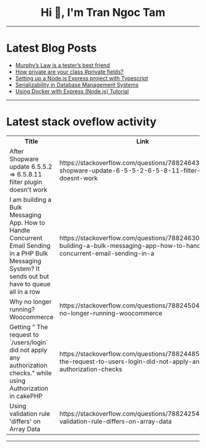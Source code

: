 <h1 align="center">Hi 👋, I'm Tran Ngoc Tam</h1>

---

# Latest Blog Posts 
<!-- BLOG-POST-LIST:START -->
- [Murphy’s Law is a tester’s best friend](https://dev.to/the_qa_corner/murphys-law-is-a-testers-best-friend-376n)
- [How private are your class #private fields?](https://dev.to/naugtur/how-private-are-your-class-private-fields-m8n)
- [Setting up a Node.js Express project with Typescript](https://dev.to/cedricahenkorah/setting-up-a-nodejs-express-project-with-typescript-5dae)
- [Serializability in Database Management Systems](https://dev.to/pushpendra_sharma_f1d2cbe/serializability-in-database-management-systems-2df1)
- [Using Docker with Express &lpar;Node.js&rpar; Tutorial](https://dev.to/sanditzz/using-docker-with-express-nodejs-tutorial-43on)
<!-- BLOG-POST-LIST:END -->

---

# Latest stack oveflow activity
<table>
  <tr><th>Title</th><th>Link</th></tr>
  <!-- STACKOVERFLOW:START --><tr><td>After Shopware update 6.5.5.2 =&gt; 6.5.8.11 filter plugin doesn&#39;t work</td><td>https://stackoverflow.com/questions/78824643/after-shopware-update-6-5-5-2-6-5-8-11-filter-plugin-doesnt-work</td></tr><tr><td>I am building a Bulk Messaging App. How to Handle Concurrent Email Sending in a PHP Bulk Messaging System? It sends out but have to queue all in a row</td><td>https://stackoverflow.com/questions/78824630/i-am-building-a-bulk-messaging-app-how-to-handle-concurrent-email-sending-in-a</td></tr><tr><td>Why no longer running? Woocommerce</td><td>https://stackoverflow.com/questions/78824504/why-no-longer-running-woocommerce</td></tr><tr><td>Getting &quot; The request to `/users/login` did not apply any authorization checks.&quot; while using Authorization in cakePHP</td><td>https://stackoverflow.com/questions/78824485/getting-the-request-to-users-login-did-not-apply-any-authorization-checks</td></tr><tr><td>Using validation rule &#39;differs&#39; on Array Data</td><td>https://stackoverflow.com/questions/78824254/using-validation-rule-differs-on-array-data</td></tr><!-- STACKOVERFLOW:END -->
</table>

---


